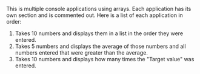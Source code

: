 This is multiple console applications using arrays. Each application has its own section and is commented out. Here is a list of each application in order:

1. Takes 10 numbers and displays them in a list in the order they were entered. 
2. Takes 5 numbers and displays the average of those numbers and all numbers entered that were greater than the average. 
3. Takes 10 numbers and displays how many times the "Target value" was entered.
